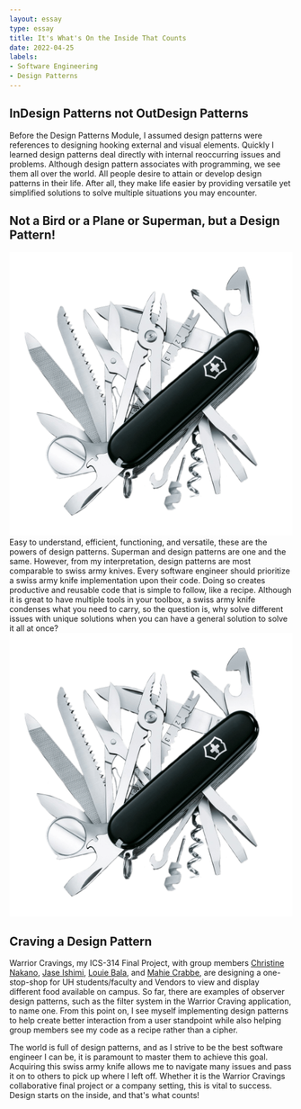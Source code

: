 ```yaml
---
layout: essay
type: essay
title: It's What's On the Inside That Counts
date: 2022-04-25
labels:
- Software Engineering
- Design Patterns
---
```


## InDesign Patterns not OutDesign Patterns
Before the Design Patterns Module, I assumed design patterns were references to designing hooking external and visual elements. Quickly I learned design patterns deal directly with internal reoccurring issues and problems. Although design pattern associates with programming, we see them all over the world. All people desire to attain or develop design patterns in their life. After all, they make life easier by providing versatile yet simplified solutions to solve multiple situations you may encounter.

## Not a Bird or a Plane or Superman, but a Design Pattern!
<img class="ui small right floated rounded image" src="../images/swissarmyknife.png">
Easy to understand, efficient, functioning, and versatile, these are the powers of design patterns. Superman and design patterns are one and the same. However, from my interpretation, design patterns are most comparable to swiss army knives. Every software engineer should prioritize a swiss army knife implementation upon their code. Doing so creates productive and reusable code that is simple to follow, like a recipe. Although it is great to have multiple tools in your toolbox, a swiss army knife condenses what you need to carry, so the question is, why solve different issues with unique solutions when you can have a general solution to solve it all at once?
<img class="ui small right floated rounded image" src="../images/swissarmyknife.png">

## Craving a Design Pattern
Warrior Cravings, my ICS-314 Final Project, with group members [Christine Nakano](https://cknakano.github.io/), [Jase Ishimi](https://ishimi8.github.io/), [Louie Bala](https://louie808.github.io/), and [Mahie Crabbe](https://mahi3crab.github.io/), are designing a one-stop-shop for UH students/faculty and Vendors to view and display different food available on campus. So far, there are examples of observer design patterns, such as the filter system in the Warrior Craving application, to name one. From this point on, I see myself implementing design patterns to help create better interaction from a user standpoint while also helping group members see my code as a recipe rather than a cipher.

The world is full of design patterns, and as I strive to be the best software engineer I can be, it is paramount to master them to achieve this goal. Acquiring this swiss army knife allows me to navigate many issues and pass it on to others to pick up where I left off. Whether it is the Warrior Cravings collaborative final project or a company setting, this is vital to success. Design starts on the inside, and that's what counts!
